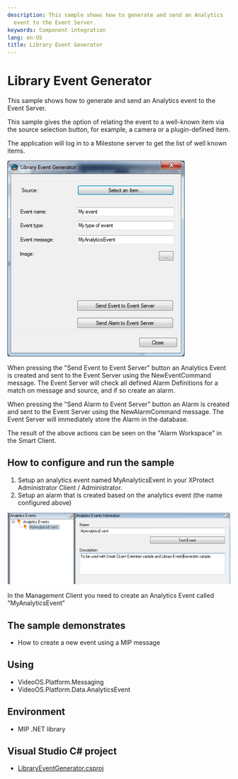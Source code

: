 ```yaml
---
description: This sample shows how to generate and send an Analytics
  event to the Event Server.
keywords: Component integration
lang: en-US
title: Library Event Generator
---
```


# Library Event Generator

This sample shows how to generate and send an Analytics event to the
Event Server.

This sample gives the option of relating the event to a well-known item
via the source selection button, for example, a camera or a
plugin-defined item.

The application will log in to a Milestone server to get the list of
well known items.

![Library Event Generator](libraryeventgenerator.jpg)

When pressing the \"Send Event to Event Server\" button an Analytics
Event is created and sent to the Event Server using the NewEventCommand
message. The Event Server will check all defined Alarm Definitions for a
match on message and source, and if so create an alarm.

When pressing the \"Send Alarm to Event Server\" button an Alarm is
created and sent to the Event Server using the NewAlarmCommand message.
The Event Server will immediately store the Alarm in the database.

The result of the above actions can be seen on the \"Alarm Workspace\"
in the Smart Client.

## How to configure and run the sample

1.  Setup an analytics event named MyAnalyticsEvent in your XProtect
    Administrator Client / Administrator.
2.  Setup an alarm that is created based on the analytics event (the
    name configured above)

![](SmartClientExtention2.png)

In the Management Client you need to create an Analytics Event called
\"MyAnalyticsEvent\"

## The sample demonstrates

-   How to create a new event using a MIP message

## Using

-   VideoOS.Platform.Messaging
-   VideoOS.Platform.Data.AnalyticsEvent

## Environment

-   MIP .NET library

## Visual Studio C\# project

-   [LibraryEventGenerator.csproj](javascript:openLink('..\\\\ComponentSamples\\\\LibraryEventGenerator\\\\LibraryEventGenerator.csproj');)
